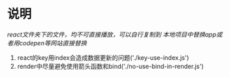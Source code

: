 # 说明
_react文件夹下的文件，均不可直接播放，可以自行复制到 本地项目中替换app或者用codepen等网站直接替换_

1. react的key用index会造成数据更新的问题('./key-use-index.js')
2. render中尽量避免使用箭头函数和bind('./no-use-bind-in-render.js')